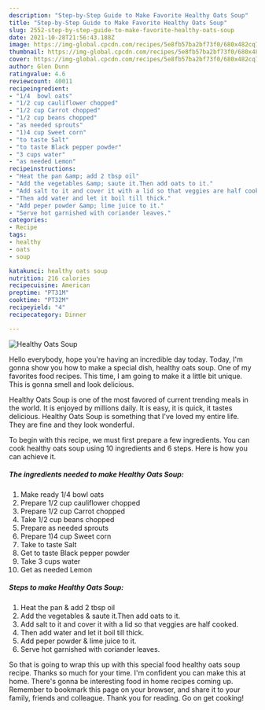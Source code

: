 ```yaml
---
description: "Step-by-Step Guide to Make Favorite Healthy Oats Soup"
title: "Step-by-Step Guide to Make Favorite Healthy Oats Soup"
slug: 2552-step-by-step-guide-to-make-favorite-healthy-oats-soup
date: 2021-10-28T21:56:43.188Z
image: https://img-global.cpcdn.com/recipes/5e8fb57ba2bf73f0/680x482cq70/healthy-oats-soup-recipe-main-photo.jpg
thumbnail: https://img-global.cpcdn.com/recipes/5e8fb57ba2bf73f0/680x482cq70/healthy-oats-soup-recipe-main-photo.jpg
cover: https://img-global.cpcdn.com/recipes/5e8fb57ba2bf73f0/680x482cq70/healthy-oats-soup-recipe-main-photo.jpg
author: Glen Dunn
ratingvalue: 4.6
reviewcount: 40011
recipeingredient:
- "1/4  bowl oats"
- "1/2 cup cauliflower chopped"
- "1/2 cup Carrot chopped"
- "1/2 cup beans chopped"
- "as needed sprouts"
- "1)4 cup Sweet corn"
- "to taste Salt"
- "to taste Black pepper powder"
- "3 cups water"
- "as needed Lemon"
recipeinstructions:
- "Heat the pan &amp; add 2 tbsp oil"
- "Add the vegetables &amp; saute it.Then add oats to it."
- "Add salt to it and cover it with a lid so that veggies are half cooked."
- "Then add water and let it boil till thick."
- "Add peper powder &amp; lime juice to it."
- "Serve hot garnished with coriander leaves."
categories:
- Recipe
tags:
- healthy
- oats
- soup

katakunci: healthy oats soup 
nutrition: 216 calories
recipecuisine: American
preptime: "PT31M"
cooktime: "PT32M"
recipeyield: "4"
recipecategory: Dinner

---
```



![Healthy Oats Soup](https://img-global.cpcdn.com/recipes/5e8fb57ba2bf73f0/680x482cq70/healthy-oats-soup-recipe-main-photo.jpg)

Hello everybody, hope you're having an incredible day today. Today, I'm gonna show you how to make a special dish, healthy oats soup. One of my favorites food recipes. This time, I am going to make it a little bit unique. This is gonna smell and look delicious.



Healthy Oats Soup is one of the most favored of current trending meals in the world. It is enjoyed by millions daily. It is easy, it is quick, it tastes delicious. Healthy Oats Soup is something that I've loved my entire life. They are fine and they look wonderful.


To begin with this recipe, we must first prepare a few ingredients. You can cook healthy oats soup using 10 ingredients and 6 steps. Here is how you can achieve it.

<!--inarticleads1-->

##### The ingredients needed to make Healthy Oats Soup:

1. Make ready 1/4  bowl oats
1. Prepare 1/2 cup cauliflower chopped
1. Prepare 1/2 cup Carrot chopped
1. Take 1/2 cup beans chopped
1. Prepare as needed sprouts
1. Prepare 1)4 cup Sweet corn
1. Take to taste Salt
1. Get to taste Black pepper powder
1. Take 3 cups water
1. Get as needed Lemon




<!--inarticleads2-->

##### Steps to make Healthy Oats Soup:

1. Heat the pan &amp; add 2 tbsp oil
1. Add the vegetables &amp; saute it.Then add oats to it.
1. Add salt to it and cover it with a lid so that veggies are half cooked.
1. Then add water and let it boil till thick.
1. Add peper powder &amp; lime juice to it.
1. Serve hot garnished with coriander leaves.




So that is going to wrap this up with this special food healthy oats soup recipe. Thanks so much for your time. I'm confident you can make this at home. There's gonna be interesting food in home recipes coming up. Remember to bookmark this page on your browser, and share it to your family, friends and colleague. Thank you for reading. Go on get cooking!
